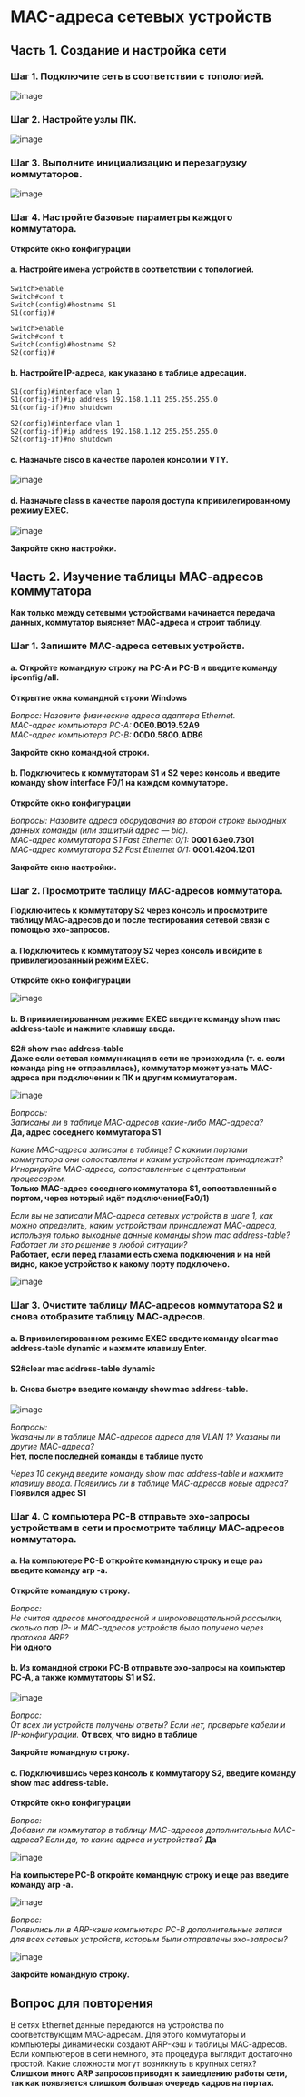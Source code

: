 # MAC-адреса сетевых устройств


## Часть 1. Создание и настройка сети

### Шаг 1. Подключите сеть в соответствии с топологией.

![image](https://user-images.githubusercontent.com/44971394/136217066-ec0a2ca4-4cc9-4ece-817d-b3bd721a9b8b.png)

### Шаг 2. Настройте узлы ПК.

![image](https://user-images.githubusercontent.com/44971394/136217642-2064ec97-e34c-49a9-b343-2ebf1f37c442.png)

### Шаг 3. Выполните инициализацию и перезагрузку коммутаторов.

![image](https://user-images.githubusercontent.com/44971394/136219317-5ad8ed04-63ab-4a97-9bcd-d5875a02e65b.png)

### Шаг 4. Настройте базовые параметры каждого коммутатора.

**Откройте окно конфигурации**

#### a.	Настройте имена устройств в соответствии с топологией.

```
Switch>enable         
Switch#conf t  
Switch(config)#hostname S1  
S1(config)#  
```
```
Switch>enable  
Switch#conf t  
Switch(config)#hostname S2  
S2(config)#  
```
#### b.	Настройте IP-адреса, как указано в таблице адресации.
```
S1(config)#interface vlan 1  
S1(config-if)#ip address 192.168.1.11 255.255.255.0  
S1(config-if)#no shutdown  
```
```
S2(config)#interface vlan 1  
S2(config-if)#ip address 192.168.1.12 255.255.255.0  
S2(config-if)#no shutdown  
```
#### c.	Назначьте cisco в качестве паролей консоли и VTY.

![image](https://user-images.githubusercontent.com/44971394/136225748-3877d49d-6c20-4a5b-bd0d-e1fe0ad13bc8.png)

#### d.	Назначьте class в качестве пароля доступа к привилегированному режиму EXEC.

![image](https://user-images.githubusercontent.com/44971394/136225771-21ec5d5e-d13e-46b7-b00a-813b622dace3.png)

**Закройте окно настройки.**



## Часть 2. Изучение таблицы МАС-адресов коммутатора

**Как только между сетевыми устройствами начинается передача данных, коммутатор выясняет МАС-адреса и строит таблицу.**

### Шаг 1. Запишите МАС-адреса сетевых устройств.

#### a.	Откройте командную строку на PC-A и PC-B и введите команду ipconfig /all.

**Открытие окна командной строки Windows**

*Вопрос:*
*Назовите физические адреса адаптера Ethernet.*  
*MAC-адрес компьютера PC-A:* **00E0.B019.52A9**  
*MAC-адрес компьютера PC-B:* **00D0.5800.ADB6**  

**Закройте окно командной строки.**

#### b.	Подключитесь к коммутаторам S1 и S2 через консоль и введите команду show interface F0/1 на каждом коммутаторе.

**Откройте окно конфигурации**

*Вопросы:*
*Назовите адреса оборудования во второй строке выходных данных команды (или зашитый адрес — bia).*  
*МАС-адрес коммутатора S1 Fast Ethernet 0/1:* **0001.63e0.7301**  
*МАС-адрес коммутатора S2 Fast Ethernet 0/1:* **0001.4204.1201**  

**Закройте окно настройки.**

### Шаг 2. Просмотрите таблицу МАС-адресов коммутатора.

**Подключитесь к коммутатору S2 через консоль и просмотрите таблицу МАС-адресов до и после тестирования сетевой связи с помощью эхо-запросов.**

#### a.	Подключитесь к коммутатору S2 через консоль и войдите в привилегированный режим EXEC.

**Откройте окно конфигурации**

![image](https://user-images.githubusercontent.com/44971394/136362580-a11dfcb6-1c42-485e-9862-ae68d8df4ebd.png)


#### b.	В привилегированном режиме EXEC введите команду show mac address-table и нажмите клавишу ввода.

**S2# show mac address-table  
Даже если сетевая коммуникация в сети не происходила (т. е. если команда ping не отправлялась), коммутатор может узнать МАС-адреса при подключении к ПК и другим коммутаторам.**

![image](https://user-images.githubusercontent.com/44971394/136362657-8a01c52b-a73c-4782-8856-1a4d2d82be26.png)

*Вопросы:*  
*Записаны ли в таблице МАС-адресов какие-либо МАС-адреса?*  
**Да, адрес соседнего коммутатора S1**

*Какие МАС-адреса записаны в таблице? С какими портами коммутатора они сопоставлены и каким устройствам принадлежат? Игнорируйте МАС-адреса, сопоставленные с центральным процессором.*  
**Только MAC-адрес соседнего коммутатора S1, сопоставленный с портом, через который идёт подключение(Fa0/1)**

*Если вы не записали МАС-адреса сетевых устройств в шаге 1, как можно определить, каким устройствам принадлежат МАС-адреса, используя только выходные данные команды show mac address-table? Работает ли это решение в любой ситуации?*  
**Работает, если перед глазами есть схема подключения и на ней видно, какое устройство к какому порту подключено.**

![image](https://user-images.githubusercontent.com/44971394/136404878-d2a10243-0efe-4161-9f65-2a18d70c657a.png)

### Шаг 3. Очистите таблицу МАС-адресов коммутатора S2 и снова отобразите таблицу МАС-адресов.

#### a.	В привилегированном режиме EXEC введите команду clear mac address-table dynamic и нажмите клавишу Enter.

**S2#clear mac address-table dynamic**

#### b.	Снова быстро введите команду show mac address-table.

![image](https://user-images.githubusercontent.com/44971394/136404929-74ebdbbd-e6bd-4a0a-bbd3-7a06b6ad9d5e.png)

*Вопросы:*  
*Указаны ли в таблице МАС-адресов адреса для VLAN 1? Указаны ли другие МАС-адреса?*  
**Нет, после последней команды в таблице пусто**

*Через 10 секунд введите команду show mac address-table и нажмите клавишу ввода. Появились ли в таблице МАС-адресов новые адреса?*  
**Появился адрес S1**

### Шаг 4. С компьютера PC-B отправьте эхо-запросы устройствам в сети и просмотрите таблицу МАС-адресов коммутатора.

#### a.	На компьютере PC-B откройте командную строку и еще раз введите команду arp -a.

**Откройте командную строку.**

*Вопрос:*  
*Не считая адресов многоадресной и широковещательной рассылки, сколько пар IP- и МАС-адресов устройств было получено через протокол ARP?*  
**Ни одного**

#### b.	Из командной строки PC-B отправьте эхо-запросы на компьютер PC-A, а также коммутаторы S1 и S2.

![image](https://user-images.githubusercontent.com/44971394/136403238-2fbfd150-5ec3-483c-9ad1-aedca85de607.png)


*Вопрос:  
От всех ли устройств получены ответы? Если нет, проверьте кабели и IP-конфигурации.*
**От всех, что видно в таблице**

**Закройте командную строку.**

#### c.	Подключившись через консоль к коммутатору S2, введите команду show mac address-table.

**Откройте окно конфигурации**

*Вопрос:  
Добавил ли коммутатор в таблицу МАС-адресов дополнительные МАС-адреса? Если да, то какие адреса и устройства?* 
**Да**

![image](https://user-images.githubusercontent.com/44971394/136404996-65539b29-f5cf-44a7-a7c8-fe78d41e7da3.png)

**На компьютере PC-B откройте командную строку и еще раз введите команду arp -a.**

![image](https://user-images.githubusercontent.com/44971394/136403810-724d3355-325c-4e4d-b52e-c55e70cbfe8a.png)

*Вопрос:  
Появились ли в ARP-кэше компьютера PC-B дополнительные записи для всех сетевых устройств, которым были отправлены эхо-запросы?*  

![image](https://user-images.githubusercontent.com/44971394/136405082-e5d3365b-6e48-41c1-bc0c-0776ade739e4.png)

**Закройте командную строку.**

## Вопрос для повторения
В сетях Ethernet данные передаются на устройства по соответствующим МАС-адресам. Для этого коммутаторы и компьютеры динамически создают ARP-кэш и таблицы МАС-адресов. Если компьютеров в сети немного, эта процедура выглядит достаточно простой. Какие сложности могут возникнуть в крупных сетях?  
**Слишком много ARP запросов приводят к замедлению работы сети, так как появляется слишком большая очередь кадров на портах.**
